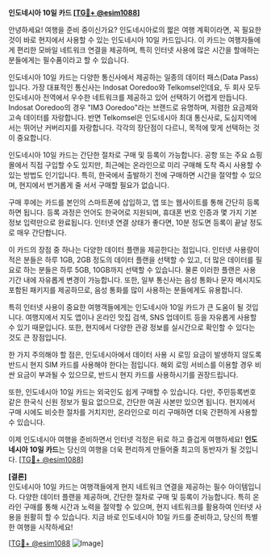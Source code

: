 **인도네시아 10일 카드 [[TG💪+ @esim1088](https://t.me/s/esim1088)]**

안녕하세요! 여행을 준비 중이신가요? 인도네시아로의 짧은 여행 계획이라면, 꼭 필요한 것이 바로 현지에서 사용할 수 있는 인도네시아 10일 카드입니다. 이 카드는 여행자들에게 편리한 모바일 네트워크 연결을 제공하며, 특히 인터넷 사용에 많은 시간을 할애하는 분들에게는 필수품이라고 할 수 있습니다.

인도네시아 10일 카드는 다양한 통신사에서 제공하는 일종의 데이터 패스(Data Pass)입니다. 가장 대표적인 통신사는 Indosat Ooredoo와 Telkomsel인데요, 두 회사 모두 인도네시아 전역에서 우수한 네트워크를 제공하고 있어 선택하기 어렵게 만듭니다. Indosat Ooredoo의 경우 "IM3 Ooredoo"라는 브랜드로 유명하며, 저렴한 요금제와 고속 데이터를 자랑합니다. 반면 Telkomsel은 인도네시아 최대 통신사로, 도심지역에서는 뛰어난 커버리지를 자랑합니다. 각각의 장단점이 다르니, 목적에 맞게 선택하는 것이 중요합니다.

인도네시아 10일 카드는 간단한 절차로 구매 및 등록이 가능합니다. 공항 또는 주요 쇼핑몰에서 직접 구입할 수도 있지만, 최근에는 온라인으로 미리 구매해 도착 즉시 사용할 수 있는 방법도 인기입니다. 특히, 한국에서 출발하기 전에 구매하면 시간을 절약할 수 있으며, 현지에서 번거롭게 줄 서서 구매할 필요가 없습니다.

구매 후에는 카드를 본인의 스마트폰에 삽입하고, 앱 또는 웹사이트를 통해 간단히 등록하면 됩니다. 등록 과정은 언어도 한국어로 지원되며, 휴대폰 번호 인증과 몇 가지 기본 정보 입력만으로 완료됩니다. 인터넷 연결 상태가 좋다면, 10분 정도면 등록이 끝날 정도로 매우 간단합니다.

이 카드의 장점 중 하나는 다양한 데이터 플랜을 제공한다는 점입니다. 인터넷 사용량이 적은 분들은 하루 1GB, 2GB 정도의 데이터 플랜을 선택할 수 있고, 더 많은 데이터를 필요로 하는 분들은 하루 5GB, 10GB까지 선택할 수 있습니다. 물론 이러한 플랜은 사용 기간 내에 자유롭게 변경이 가능합니다. 또한, 일부 통신사는 음성 통화나 문자 메시지도 포함된 패키지를 제공하므로, 음성 통화를 많이 사용하는 분들에게도 유용합니다.

특히 인터넷 사용이 중요한 여행객들에게는 인도네시아 10일 카드가 큰 도움이 될 것입니다. 여행지에서 지도 앱이나 온라인 맛집 검색, SNS 업데이트 등을 자유롭게 사용할 수 있기 때문입니다. 또한, 현지에서 다양한 관광 정보를 실시간으로 확인할 수 있다는 것도 큰 장점입니다.

한 가지 주의해야 할 점은, 인도네시아에서 데이터 사용 시 로밍 요금이 발생하지 않도록 반드시 현지 SIM 카드를 사용해야 한다는 점입니다. 해외 로밍 서비스를 이용할 경우 비싼 요금이 부과될 수 있으므로, 반드시 현지 카드를 사용하시기를 권장드립니다.

또한, 인도네시아 10일 카드는 외국인도 쉽게 구매할 수 있습니다. 다만, 주민등록번호 같은 한국식 신원 정보가 필요 없으므로, 간단한 여권 사본만 있으면 됩니다. 현지에서 구매 시에도 비슷한 절차를 거치지만, 온라인으로 미리 구매하면 더욱 간편하게 사용할 수 있습니다.

이제 인도네시아 여행을 준비하면서 인터넷 걱정은 뒤로 하고 즐겁게 여행하세요! **인도네시아 10일 카드**는 당신의 여행을 더욱 편리하게 만들어줄 최고의 동반자가 될 것입니다. [[TG💪+ @esim1088](https://t.me/s/esim1088)]

**[결론]**  
인도네시아 10일 카드는 여행객들에게 현지 네트워크 연결을 제공하는 필수 아이템입니다. 다양한 데이터 플랜을 제공하며, 간단한 절차로 구매 및 등록이 가능합니다. 특히 온라인 구매를 통해 시간과 노력을 절약할 수 있으며, 현지 네트워크를 활용하여 인터넷 사용을 원활히 할 수 있습니다. 지금 바로 인도네시아 10일 카드를 준비하고, 당신의 특별한 여행을 시작하세요!

[[TG💪+ @esim1088](https://t.me/s/esim1088) ![Image](https://i.postimg.cc/Y0z9fWf4/image.png)]